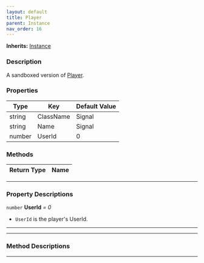 ```yaml
---
layout: default
title: Player
parent: Instance
nav_order: 16
---
```


**Inherits:** [Instance](../Instance.md)
### Description
A sandboxed version of [Player](https://create.roblox.com/docs/reference/engine/classes/Player).

### Properties

| Type | Key | Default Value |  
| --- | --- | --- |  
| string | ClassName | Signal |
| string | Name | Signal |
| number | UserId | 0 |

### Methods

| Return Type | Name |
| --- | --- |


---

### Property Descriptions

`number` **UserId** *= 0*
- `UserId` is the player's UserId.

---


---

### Method Descriptions

---
